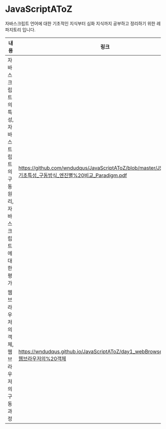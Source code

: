 # JavaScriptAToZ
자바스크립트 언어에 대한 기초적인 지식부터 심화 지식까지 공부하고 정리하기 위한 레파지토리 입니다.

|내용|링크|
|--|--|
|자바스크립트의 특성, 자바스트립트의 구동원리, 자바스크립트에 대한 평가| https://github.com/wndudqus/JavaScriptAToZ/blob/master/JS_역사및%20기초특성_구동방식_엔진별%20비교_Paradigm.pdf |
| 웹브라우저의 객체, 웹브라우저의 구동과정 | https://wndudqus.github.io/JavaScriptAToZ/day1_webBrowserSideObject/웹브라우저의%20객체 |
